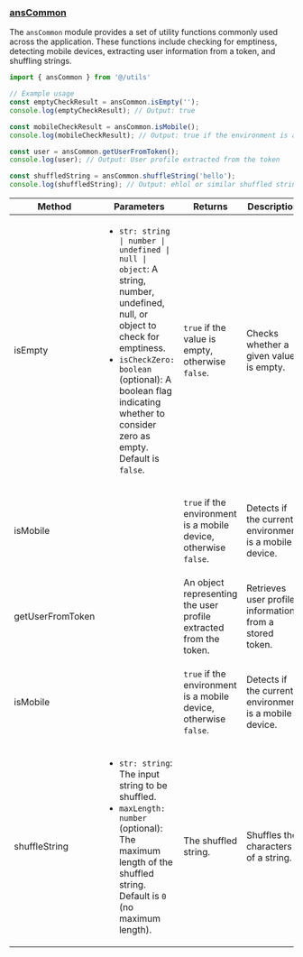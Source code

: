 ### [ansCommon](/02_WEB/src/utils/ansCommon.ts)
The `ansCommon` module provides a set of utility functions commonly used across the application. These functions include checking for emptiness, detecting mobile devices, extracting user information from a token, and shuffling strings.
``` ts
import { ansCommon } from '@/utils'

// Example usage
const emptyCheckResult = ansCommon.isEmpty('');
console.log(emptyCheckResult); // Output: true

const mobileCheckResult = ansCommon.isMobile();
console.log(mobileCheckResult); // Output: true if the environment is a mobile device, otherwise false

const user = ansCommon.getUserFromToken();
console.log(user); // Output: User profile extracted from the token

const shuffledString = ansCommon.shuffleString('hello');
console.log(shuffledString); // Output: ehlol or similar shuffled string
```

<table>
<thead>
<tr>
<th>Method</th>
<th>Parameters</th>
<th>Returns</th>
<th>Description</th>
</tr>
</thead>
<tbody>
<tr>
<td>isEmpty</td>
<td>

- `str: string | number | undefined | null | object`: A string, number, undefined, null, or object to check for emptiness.
- `isCheckZero: boolean` (optional): A boolean flag indicating whether to consider zero as empty. Default is `false`.

</td>
<td>

`true` if the value is empty, otherwise `false`.

</td>
<td>Checks whether a given value is empty.</td>
</tr>
<tr>
<td>isMobile</td>
<td></td>
<td>

`true` if the environment is a mobile device, otherwise `false`.

</td>
<td>Detects if the current environment is a mobile device.</td>
</tr>
<tr>
<td>getUserFromToken</td>
<td></td>
<td>An object representing the user profile extracted from the token.</td>
<td>Retrieves user profile information from a stored token.</td>
</tr>
<tr>
<td>isMobile</td>
<td></td>
<td>

`true` if the environment is a mobile device, otherwise `false`.

</td>
<td>Detects if the current environment is a mobile device.</td>
</tr>
<tr>
<td>shuffleString</td>
<td>

- `str: string`: The input string to be shuffled.
- `maxLength: number` (optional): The maximum length of the shuffled string. Default is `0` (no maximum length).

</td>
<td>The shuffled string.</td>
<td>Shuffles the characters of a string.</td>
</tr>
</tbody>
</table>